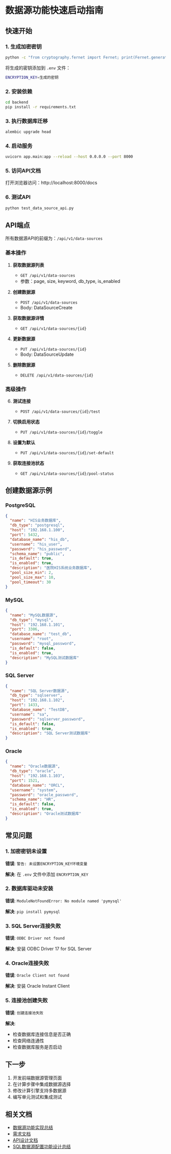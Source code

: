 # 数据源功能快速启动指南

## 快速开始

### 1. 生成加密密钥

```bash
python -c "from cryptography.fernet import Fernet; print(Fernet.generate_key().decode())"
```

将生成的密钥添加到 `.env` 文件：

```bash
ENCRYPTION_KEY=生成的密钥
```

### 2. 安装依赖

```bash
cd backend
pip install -r requirements.txt
```

### 3. 执行数据库迁移

```bash
alembic upgrade head
```

### 4. 启动服务

```bash
uvicorn app.main:app --reload --host 0.0.0.0 --port 8000
```

### 5. 访问API文档

打开浏览器访问：http://localhost:8000/docs

### 6. 测试API

```bash
python test_data_source_api.py
```

## API端点

所有数据源API的前缀为：`/api/v1/data-sources`

### 基本操作

1. **获取数据源列表**
   - `GET /api/v1/data-sources`
   - 参数：page, size, keyword, db_type, is_enabled

2. **创建数据源**
   - `POST /api/v1/data-sources`
   - Body: DataSourceCreate

3. **获取数据源详情**
   - `GET /api/v1/data-sources/{id}`

4. **更新数据源**
   - `PUT /api/v1/data-sources/{id}`
   - Body: DataSourceUpdate

5. **删除数据源**
   - `DELETE /api/v1/data-sources/{id}`

### 高级操作

6. **测试连接**
   - `POST /api/v1/data-sources/{id}/test`

7. **切换启用状态**
   - `PUT /api/v1/data-sources/{id}/toggle`

8. **设置为默认**
   - `PUT /api/v1/data-sources/{id}/set-default`

9. **获取连接池状态**
   - `GET /api/v1/data-sources/{id}/pool-status`

## 创建数据源示例

### PostgreSQL

```json
{
  "name": "HIS业务数据库",
  "db_type": "postgresql",
  "host": "192.168.1.100",
  "port": 5432,
  "database_name": "his_db",
  "username": "his_user",
  "password": "his_password",
  "schema_name": "public",
  "is_default": true,
  "is_enabled": true,
  "description": "医院HIS系统业务数据库",
  "pool_size_min": 2,
  "pool_size_max": 10,
  "pool_timeout": 30
}
```

### MySQL

```json
{
  "name": "MySQL数据源",
  "db_type": "mysql",
  "host": "192.168.1.101",
  "port": 3306,
  "database_name": "test_db",
  "username": "root",
  "password": "mysql_password",
  "is_default": false,
  "is_enabled": true,
  "description": "MySQL测试数据库"
}
```

### SQL Server

```json
{
  "name": "SQL Server数据源",
  "db_type": "sqlserver",
  "host": "192.168.1.102",
  "port": 1433,
  "database_name": "TestDB",
  "username": "sa",
  "password": "sqlserver_password",
  "is_default": false,
  "is_enabled": true,
  "description": "SQL Server测试数据库"
}
```

### Oracle

```json
{
  "name": "Oracle数据源",
  "db_type": "oracle",
  "host": "192.168.1.103",
  "port": 1521,
  "database_name": "ORCL",
  "username": "system",
  "password": "oracle_password",
  "schema_name": "HR",
  "is_default": false,
  "is_enabled": true,
  "description": "Oracle测试数据库"
}
```

## 常见问题

### 1. 加密密钥未设置

**错误**: `警告: 未设置ENCRYPTION_KEY环境变量`

**解决**: 在 `.env` 文件中添加 `ENCRYPTION_KEY`

### 2. 数据库驱动未安装

**错误**: `ModuleNotFoundError: No module named 'pymysql'`

**解决**: `pip install pymysql`

### 3. SQL Server连接失败

**错误**: `ODBC Driver not found`

**解决**: 安装 ODBC Driver 17 for SQL Server

### 4. Oracle连接失败

**错误**: `Oracle Client not found`

**解决**: 安装 Oracle Instant Client

### 5. 连接池创建失败

**错误**: `创建连接池失败`

**解决**: 
- 检查数据库连接信息是否正确
- 检查网络连通性
- 检查数据库服务是否启动

## 下一步

1. 开发前端数据源管理页面
2. 在计算步骤中集成数据源选择
3. 修改计算引擎支持多数据源
4. 编写单元测试和集成测试

## 相关文档

- [数据源功能实现总结](DATA_SOURCE_IMPLEMENTATION.md)
- [需求文档](需求文档.md)
- [API设计文档](API设计文档.md)
- [SQL数据源配置功能设计总结](SQL数据源配置功能设计总结.md)
